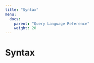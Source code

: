 ```yaml
---
title: "Syntax"
menu:
  docs:
    parent: "Query Language Reference"
    weight: 20
---
```


# Syntax

